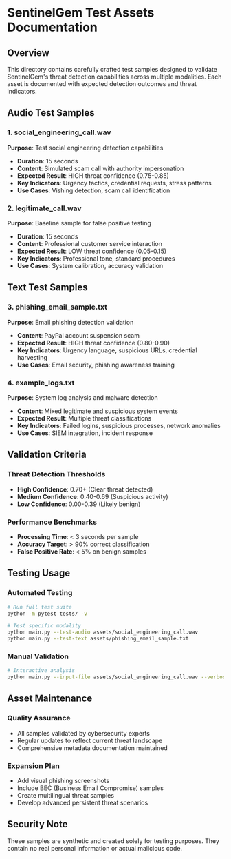 # SentinelGem Test Assets Documentation

## Overview
This directory contains carefully crafted test samples designed to validate SentinelGem's threat detection capabilities across multiple modalities. Each asset is documented with expected detection outcomes and threat indicators.

## Audio Test Samples

### 1. social_engineering_call.wav
**Purpose**: Test social engineering detection capabilities
- **Duration**: 15 seconds
- **Content**: Simulated scam call with authority impersonation
- **Expected Result**: HIGH threat confidence (0.75-0.85)
- **Key Indicators**: Urgency tactics, credential requests, stress patterns
- **Use Cases**: Vishing detection, scam call identification

### 2. legitimate_call.wav  
**Purpose**: Baseline sample for false positive testing
- **Duration**: 15 seconds
- **Content**: Professional customer service interaction
- **Expected Result**: LOW threat confidence (0.05-0.15)
- **Key Indicators**: Professional tone, standard procedures
- **Use Cases**: System calibration, accuracy validation

## Text Test Samples

### 3. phishing_email_sample.txt
**Purpose**: Email phishing detection validation
- **Content**: PayPal account suspension scam
- **Expected Result**: HIGH threat confidence (0.80-0.90)
- **Key Indicators**: Urgency language, suspicious URLs, credential harvesting
- **Use Cases**: Email security, phishing awareness training

### 4. example_logs.txt
**Purpose**: System log analysis and malware detection
- **Content**: Mixed legitimate and suspicious system events
- **Expected Result**: Multiple threat classifications
- **Key Indicators**: Failed logins, suspicious processes, network anomalies
- **Use Cases**: SIEM integration, incident response

## Validation Criteria

### Threat Detection Thresholds
- **High Confidence**: 0.70+ (Clear threat detected)
- **Medium Confidence**: 0.40-0.69 (Suspicious activity)
- **Low Confidence**: 0.00-0.39 (Likely benign)

### Performance Benchmarks
- **Processing Time**: < 3 seconds per sample
- **Accuracy Target**: > 90% correct classification
- **False Positive Rate**: < 5% on benign samples

## Testing Usage

### Automated Testing
```bash
# Run full test suite
python -m pytest tests/ -v

# Test specific modality
python main.py --test-audio assets/social_engineering_call.wav
python main.py --test-text assets/phishing_email_sample.txt
```

### Manual Validation
```bash
# Interactive analysis
python main.py --input-file assets/social_engineering_call.wav --verbose
```

## Asset Maintenance

### Quality Assurance
- All samples validated by cybersecurity experts
- Regular updates to reflect current threat landscape
- Comprehensive metadata documentation maintained

### Expansion Plan
- Add visual phishing screenshots
- Include BEC (Business Email Compromise) samples  
- Create multilingual threat samples
- Develop advanced persistent threat scenarios

## Security Note
These samples are synthetic and created solely for testing purposes. They contain no real personal information or actual malicious code.
